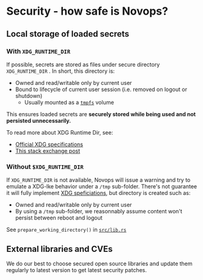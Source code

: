 # Security - how safe is Novops?

## Local storage of loaded secrets

### With `XDG_RUNTIME_DIR` 

If possible, secrets are stored as files under secure directory `XDG_RUNTIME_DIR` . In short, this directory is:
- Owned and read/writable only by current user
- Bound to lifecycle of current user session (i.e. removed on logout or shutdown)
  - Usually mounted as a [`tmpfs`](https://www.kernel.org/doc/html/latest/filesystems/tmpfs.html) volume

This ensures loaded secrets are **securely stored while being used and not persisted unnecessarily.**

To read more about XDG Runtime Dir, see:

- [Official XDG specifications](https://specifications.freedesktop.org/basedir-spec/basedir-spec-latest.html)
- [This stack exchange post](https://askubuntu.com/questions/872792/what-is-xdg-runtime-dir)


### Without `$XDG_RUNTIME_DIR` 

If `XDG_RUNTIME_DIR` is not available, Novops will issue a warning and try to emulate a XDG-lke behavior under a `/tmp` sub-folder. There's not guarantee it will fully implement [XDG speficiations](https://specifications.freedesktop.org/basedir-spec/basedir-spec-latest.html), but directory is created such as:

- Owned and read/writable only by current user
- By using a `/tmp` sub-folder, we reasonnably assume content won't persist between reboot and logout

See `prepare_working_directory()` in [`src/lib.rs`](../src/lib.rs)

## External libraries and CVEs

We do our best to choose secured open source libraries and update them regularly to latest version to get latest security patches. 